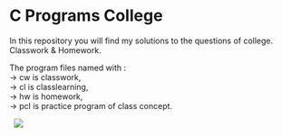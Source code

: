 # C Programs College

 In this repository you will find my solutions to the questions of college. Classwork & Homework.


</h2>The program files named with :</h2><br>
    -> cw is classwork,<br>
    -> cl is classlearning,<br>
    -> hw is homework,<br>
    -> pcl is practice program of class concept.

&nbsp;
  <img src="https://i.imgur.com/W4UpocQ.png">